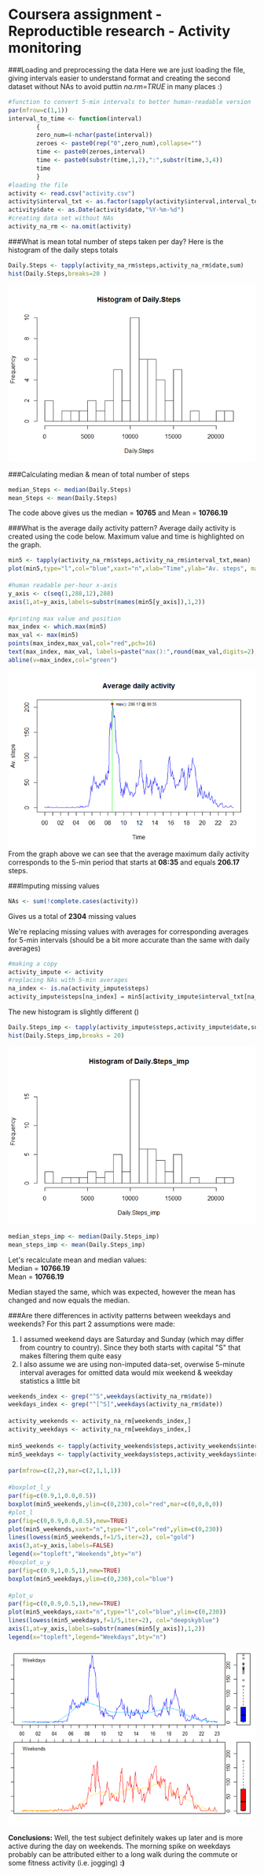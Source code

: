 # Coursera assignment - Reproductible research - Activity monitoring

###Loading and preprocessing the data
Here we are just loading the file, giving intervals easier to understand format and creating the second dataset without NAs to avoid puttin *na.rm=TRUE* in many places :)

```r
#function to convert 5-min intervals to better human-readable version
par(mfrow=c(1,1))
interval_to_time <- function(interval)
        {
        zero_num=4-nchar(paste(interval))
        zeroes <- paste0(rep("0",zero_num),collapse="")
        time <- paste0(zeroes,interval)
        time <- paste0(substr(time,1,2),":",substr(time,3,4))
        time
        }
#loading the file
activity <- read.csv("activity.csv")
activity$interval_txt <- as.factor(sapply(activity$interval,interval_to_time))
activity$date <- as.Date(activity$date,"%Y-%m-%d")
#creating data set without NAs
activity_na_rm <- na.omit(activity)
```

###What is mean total number of steps taken per day?
Here is the histogram of the daily steps totals

```r
Daily.Steps <- tapply(activity_na_rm$steps,activity_na_rm$date,sum)
hist(Daily.Steps,breaks=20 )
```

![](PA1_template_files/figure-html/unnamed-chunk-2-1.png)<!-- -->

###Calculating median & mean of total number of steps

```r
median_Steps <- median(Daily.Steps)
mean_Steps <- mean(Daily.Steps)
```
The code above gives us the median = **10765** and Mean = **10766.19**

###What is the average daily activity pattern?
Average daily activity is created using the code below. Maximum value and time is highlighted on the graph.

```r
min5 <- tapply(activity_na_rm$steps,activity_na_rm$interval_txt,mean)
plot(min5,type="l",col="blue",xaxt="n",xlab="Time",ylab="Av. steps", main="Average daily activity")

#human readable per-hour x-axis
y_axis <- c(seq(1,288,12),288)
axis(1,at=y_axis,labels=substr(names(min5[y_axis]),1,2))

#printing max value and position
max_index <- which.max(min5)
max_val <- max(min5)
points(max_index,max_val,col="red",pch=16)
text(max_index, max_val, labels=paste("max():",round(max_val,digits=2),"@",names(min5[max_index])), cex= 0.7, pos=4)
abline(v=max_index,col="green")
```

![](PA1_template_files/figure-html/unnamed-chunk-4-1.png)<!-- -->
From the graph above we can see that the average maximum daily activity corresponds to the 5-min period that starts at **08:35** and equals **206.17** steps.


###Imputing missing values


```r
NAs <- sum(!complete.cases(activity))
```
Gives us a total of **2304** missing values

We're replacing missing values with averages for corresponding averages for 5-min intervals (should be a bit more accurate than the same with daily averages)

```r
#making a copy
activity_impute <- activity
#replacing NAs with 5-min averages
na_index <- is.na(activity_impute$steps)
activity_impute$steps[na_index] = min5[activity_impute$interval_txt[na_index]]
```

The new histogram is slightly different ()


```r
Daily.Steps_imp <- tapply(activity_impute$steps,activity_impute$date,sum)
hist(Daily.Steps_imp,breaks = 20)
```

![](PA1_template_files/figure-html/unnamed-chunk-7-1.png)<!-- -->

```r
median_steps_imp <- median(Daily.Steps_imp)
mean_steps_imp <- mean(Daily.Steps_imp)
```

Let's recalculate mean and median values:  
Median = **10766.19**  
Mean = **10766.19**

Median stayed the same, which was expected, however the mean has changed and now equals the median.

###Are there differences in activity patterns between weekdays and weekends?
For this part 2 assumptions were made:  
1. I assumed weekend days are Saturday and Sunday (which may differ from country to country).
Since they both starts with capital "S" that makes filtering them quite easy  
2. I also assume we are using non-imputed data-set, overwise 5-minute interval averages 
for omitted data would mix weekend & weekday statistics a little bit

```r
weekends_index <- grep("^S",weekdays(activity_na_rm$date))     
weekdays_index <- grep("^[^S]",weekdays(activity_na_rm$date)) 

activity_weekends <- activity_na_rm[weekends_index,]
activity_weekdays <- activity_na_rm[weekdays_index,]

min5_weekends <- tapply(activity_weekends$steps,activity_weekends$interval_txt,mean)
min5_weekdays <- tapply(activity_weekdays$steps,activity_weekdays$interval_txt,mean)

par(mfrow=c(2,2),mar=c(2,1,1,1))

#boxplot_l_y
par(fig=c(0.9,1,0.0,0.5))
boxplot(min5_weekends,ylim=c(0,230),col="red",mar=c(0,0,0,0))
#plot_l
par(fig=c(0,0.9,0.0,0.5),new=TRUE)
plot(min5_weekends,xaxt="n",type="l",col="red",ylim=c(0,230))
lines(lowess(min5_weekends,f=1/5,iter=2), col="gold")
axis(3,at=y_axis,labels=FALSE)
legend(x="topleft","Weekends",bty="n")
#boxplot_u_y
par(fig=c(0.9,1,0.5,1),new=TRUE)
boxplot(min5_weekdays,ylim=c(0,230),col="blue")

#plot_u
par(fig=c(0,0.9,0.5,1),new=TRUE)
plot(min5_weekdays,xaxt="n",type="l",col="blue",ylim=c(0,230))
lines(lowess(min5_weekdays,f=1/5,iter=2), col="deepskyblue")
axis(1,at=y_axis,labels=substr(names(min5[y_axis]),1,2))
legend(x="topleft",legend="Weekdays",bty="n")
```

![](PA1_template_files/figure-html/unnamed-chunk-8-1.png)<!-- -->

**Conclusions:**
Well, the test subject definitely wakes up later and is more active during the day on weekends.
The morning spike on weekdays probably can be attributed either to a long walk during the commute or some fitness activity (i.e. jogging) **:)**  
